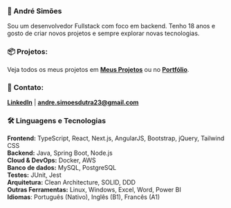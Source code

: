 ### 👋 André Simões
Sou um desenvolvedor Fullstack com foco em backend. Tenho 18 anos e gosto de criar novos projetos e sempre explorar novas tecnologias.

### 📦 **Projetos:**
Veja todos os meus projetos em **[Meus Projetos](https://github.com/euandresimoes?tab=repositories&q=&type=public&language=&sort=)** ou no **[Portfólio](https://github.com/euandresimoes)**.

### 📩 **Contato:**
**[LinkedIn](https://www.linkedin.com/in/euandresimoes/)** | **[andre.simoesdutra23@gmail.com](mailto:andre.simoesdutra23@gmail.com)**

### 🛠️ Linguagens e Tecnologias

**Frontend:** TypeScript, React, Next.js, AngularJS, Bootstrap, jQuery, Tailwind CSS
<br>
**Backend:** Java, Spring Boot, Node.js
<br>
**Cloud & DevOps:** Docker, AWS
<br>
**Banco de dados:** MySQL, PostgreSQL
<br>
**Testes:** JUnit, Jest
<br>
**Arquitetura:** Clean Architecture, SOLID, DDD
<br>
**Outras Ferramentas:** Linux, Windows, Excel, Word, Power BI
<br>
**Idiomas**: Português (Nativo), Inglês (B1), Francês (A1)
